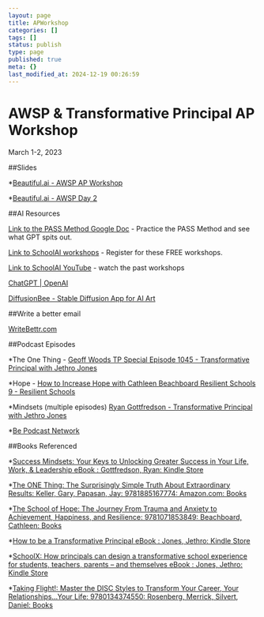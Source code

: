 ```yaml
---
layout: page
title: APWorkshop
categories: []
tags: []
status: publish
type: page
published: true
meta: {}
last_modified_at: 2024-12-19 00:26:59
---
```


# AWSP & Transformative Principal AP Workshop


March 1-2, 2023




















  
  




##Slides


*[Beautiful.ai - AWSP AP Workshop](https://www.beautiful.ai/player/-NPW8ve7oKcO-cCd-PQf)


*[Beautiful.ai - AWSP Day 2](https://www.beautiful.ai/player/-NPW8nxO6UTZvorKixqG)



##AI Resources


[Link to the PASS Method Google Doc](https://docs.google.com/spreadsheets/d/1um8fkae-VaT55tOxZvPDkE5yXaQ9xh2By7689vm-vr8/edit#gid=0) - Practice the PASS Method and see what GPT spits out.

[Link to SchoolAI workshops](https://lu.ma/uiv00gif) - Register for these FREE workshops.

[Link to SchoolAI YouTube](https://www.youtube.com/@schoolai) - watch the past workshops




















  
  




[ChatGPT | OpenAI](https://chat.openai.com/auth/login)

[DiffusionBee - Stable Diffusion App for AI Art](https://diffusionbee.com/)

##Write a better email


[WriteBettr.com](https://www.jethrojones.com/leadupap23)

##Podcast Episodes


*The One Thing - 
[Geoff Woods TP Special Episode 1045 - Transformative Principal with Jethro Jones](https://www.transformativeprincipal.org/geoff-woods-tp-special-episode-1045/)


*Hope - 
[How to Increase Hope with Cathleen Beachboard Resilient Schools 9 - Resilient Schools](https://resilientschools.com/how-to-increase-hope-with-cathleen-beachboard-resilient-schools-9/)


*Mindsets (multiple episodes) 
[Ryan Gottfredson - Transformative Principal with Jethro Jones](https://transformativeprincipal.org/?s=gottfredson)


*[Be Podcast Network](https://bepodcast.network)

##Books Referenced


*[Success Mindsets: Your Keys to Unlocking Greater Success in Your Life, Work, & Leadership eBook : Gottfredson, Ryan: Kindle Store](https://www.amazon.com/Success-Mindsets-Unlocking-Greater-Leadership-ebook/dp/B083S4DZ2H/ref=sr_1_1?keywords=success+mindsets+ryan+gottfredson&qid=1677740485&sprefix=success+mindset%2Caps%2C387&sr=8-1)


*[The ONE Thing: The Surprisingly Simple Truth About Extraordinary Results: Keller, Gary, Papasan, Jay: 9781885167774: Amazon.com: Books](https://www.amazon.com/dp/1885167776?psc=1&ref=ppx_yo2ov_dt_b_product_details)


*[The School of Hope: The Journey From Trauma and Anxiety to Achievement, Happiness, and Resilience: 9781071853849: Beachboard, Cathleen: Books](https://www.amazon.com/School-Hope-Achievement-Happiness-Resilience/dp/1071853848/ref=sr_1_1?crid=21GJN9DUEEL65&keywords=cathleen+beachboard&qid=1677740562&sprefix=cathleen+beachboard%2Caps%2C218&sr=8-1)


*[How to be a Transformative Principal eBook : Jones, Jethro: Kindle Store](https://www.amazon.com/How-Transformative-Principal-Jethro-Jones-ebook/dp/B0BQ6PCJVT/ref=sr_1_1?keywords=how+to+be+a+transformative+principal&qid=1677740578&sprefix=how+to+be+a+transf%2Caps%2C209&sr=8-1)


*[SchoolX: How principals can design a transformative school experience for students, teachers, parents – and themselves eBook : Jones, Jethro: Kindle Store](https://www.amazon.com/SchoolX-principals-transformative-experience-themselves-ebook/dp/B0BQ6S1JYD/ref=sr_1_1?crid=JGCSR2MGGWEB&keywords=schoolx&qid=1677740593&sprefix=schoolx%2Caps%2C286&sr=8-1)


*[Taking Flight!: Master the DISC Styles to Transform Your Career, Your Relationships...Your Life: 9780134374550: Rosenberg, Merrick, Silvert, Daniel: Books](https://www.amazon.com/Taking-Flight-Master-Transform-Relationships/dp/013437455X/ref=sr_1_1?crid=2F8PPKZWNMXOY&keywords=disc+personality+profile&qid=1677740721&sprefix=disc+personality+profile%2Caps%2C208&sr=8-1)
